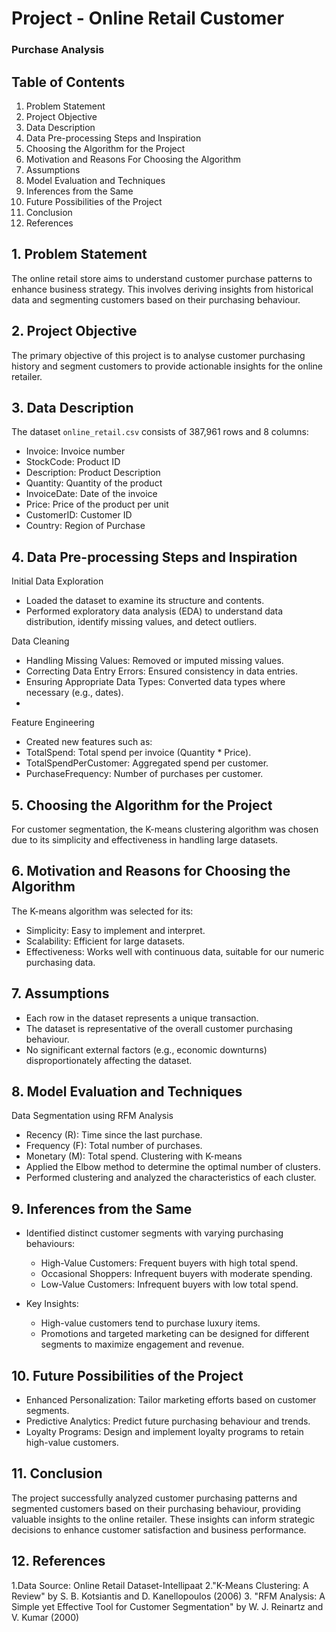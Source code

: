 # Project - Online Retail Customer 
### Purchase Analysis

## Table of Contents
1. Problem Statement
2. Project Objective
3. Data Description
4. Data Pre-processing Steps and Inspiration
5. Choosing the Algorithm for the Project
6. Motivation and Reasons For Choosing the Algorithm
7. Assumptions
8. Model Evaluation and Techniques
9. Inferences from the Same
10. Future Possibilities of the Project
11. Conclusion
12. References
    
## 1. Problem Statement
The online retail store aims to understand customer purchase patterns to enhance business strategy. 
This involves deriving insights from historical data and segmenting customers based on their 
purchasing behaviour.

## 2. Project Objective
The primary objective of this project is to analyse customer purchasing history and segment 
customers to provide actionable insights for the online retailer.
## 3. Data Description
The dataset `online_retail.csv` consists of 387,961 rows and 8 columns:
- Invoice: Invoice number
- StockCode: Product ID
- Description: Product Description
- Quantity: Quantity of the product
- InvoiceDate: Date of the invoice
- Price: Price of the product per unit
- CustomerID: Customer ID
- Country: Region of Purchase
## 4. Data Pre-processing Steps and Inspiration
Initial Data Exploration
- Loaded the dataset to examine its structure and contents.
- Performed exploratory data analysis (EDA) to understand data distribution, identify missing values, 
and detect outliers.

Data Cleaning
- Handling Missing Values: Removed or imputed missing values.
- Correcting Data Entry Errors: Ensured consistency in data entries.
- Ensuring Appropriate Data Types: Converted data types where necessary (e.g., dates).
- 
Feature Engineering
- Created new features such as:
 - TotalSpend: Total spend per invoice (Quantity * Price).
 - TotalSpendPerCustomer: Aggregated spend per customer.
 - PurchaseFrequency: Number of purchases per customer.
## 5. Choosing the Algorithm for the Project
For customer segmentation, the K-means clustering algorithm was chosen due to its simplicity and 
effectiveness in handling large datasets.
## 6. Motivation and Reasons for Choosing the Algorithm
The K-means algorithm was selected for its:
- Simplicity: Easy to implement and interpret.
- Scalability: Efficient for large datasets.
- Effectiveness: Works well with continuous data, suitable for our numeric purchasing data.
## 7. Assumptions
- Each row in the dataset represents a unique transaction.
- The dataset is representative of the overall customer purchasing behaviour.
- No significant external factors (e.g., economic downturns) disproportionately affecting the dataset.
## 8. Model Evaluation and Techniques
Data Segmentation using RFM Analysis
- Recency (R): Time since the last purchase.
- Frequency (F): Total number of purchases.
- Monetary (M): Total spend.
Clustering with K-means
- Applied the Elbow method to determine the optimal number of clusters.
- Performed clustering and analyzed the characteristics of each cluster.
## 9. Inferences from the Same
- Identified distinct customer segments with varying purchasing behaviours:
  
  - High-Value Customers: Frequent buyers with high total spend.
  - Occasional Shoppers: Infrequent buyers with moderate spending.
  - Low-Value Customers: Infrequent buyers with low total spend.
 
- Key Insights:
  
  - High-value customers tend to purchase luxury items.
  - Promotions and targeted marketing can be designed for different segments to maximize 
engagement and revenue.

## 10. Future Possibilities of the Project
- Enhanced Personalization: Tailor marketing efforts based on customer segments.
- Predictive Analytics: Predict future purchasing behaviour and trends.
- Loyalty Programs: Design and implement loyalty programs to retain high-value customers.
  
## 11. Conclusion
  
The project successfully analyzed customer purchasing patterns and segmented customers based on 
their purchasing behaviour, providing valuable insights to the online retailer. These insights can 
inform strategic decisions to enhance customer satisfaction and business performance.

## 12. References
    
1.Data Source: Online Retail Dataset-Intellipaat 
2."K-Means Clustering: A Review" by S. B. Kotsiantis and D. Kanellopoulos (2006)
3. "RFM Analysis: A Simple yet Effective Tool for Customer Segmentation" by W. J. Reinartz and V. 
Kumar (2000)
